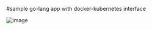 #sample go-lang app with docker-kubernetes interface


![image](https://github.com/user-attachments/assets/40ff38ba-2804-4cbb-8022-d80bfe86d3ac)
